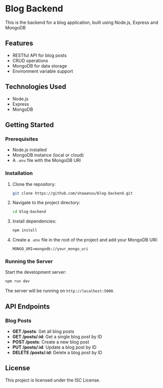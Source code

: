 # Blog Backend

This is the backend for a blog application, built using Node.js, Express and MongoDB

## Features

- RESTful API for blog posts
- CRUD operations
- MongoDB for data storage
- Environment variable support

## Technologies Used

- Node.js
- Express
- MongoDB

## Getting Started

### Prerequisites

- Node.js installed
- MongoDB instance (local or cloud)
- A `.env` file with the MongoDB URI

### Installation

1. Clone the repository:

   ```bash
   git clone https://github.com/shaaanuu/blog-backend.git
   ```

2. Navigate to the project directory:

   ```bash
   cd blog-backend
   ```

3. Install dependencies:

   ```bash
   npm install
   ```

4. Create a `.env` file in the root of the project and add your MongoDB URI:
   ```env
   MONGO_URI=mongodb://your_mongo_uri
   ```

### Running the Server

Start the development server:

```bash
npm run dev
```

The server will be running on `http://localhost:5000`.

## API Endpoints

### Blog Posts

- **GET /posts**: Get all blog posts
- **GET /posts/:id**: Get a single blog post by ID
- **POST /posts**: Create a new blog post
- **PUT /posts/:id**: Update a blog post by ID
- **DELETE /posts/:id**: Delete a blog post by ID

## License

This project is licensed under the ISC License.
